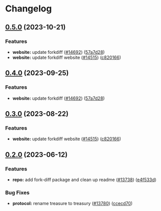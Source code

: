 # Changelog

## [0.5.0](https://github.com/wolfderechter/taiko-mono/compare/fork-diff-v0.4.0...fork-diff-v0.5.0) (2023-10-21)


### Features

* **website:** update forkdiff ([#14692](https://github.com/wolfderechter/taiko-mono/issues/14692)) ([57a7d28](https://github.com/wolfderechter/taiko-mono/commit/57a7d28480f14adcb78bda25a868b520c9545566))
* **website:** update forkdiff website ([#14515](https://github.com/wolfderechter/taiko-mono/issues/14515)) ([c820166](https://github.com/wolfderechter/taiko-mono/commit/c8201660635392f1112d5ce97a5401323f880fe1))

## [0.4.0](https://github.com/taikoxyz/taiko-mono/compare/fork-diff-v0.3.0...fork-diff-v0.4.0) (2023-09-25)


### Features

* **website:** update forkdiff ([#14692](https://github.com/taikoxyz/taiko-mono/issues/14692)) ([57a7d28](https://github.com/taikoxyz/taiko-mono/commit/57a7d28480f14adcb78bda25a868b520c9545566))

## [0.3.0](https://github.com/taikoxyz/taiko-mono/compare/fork-diff-v0.2.0...fork-diff-v0.3.0) (2023-08-22)


### Features

* **website:** update forkdiff website ([#14515](https://github.com/taikoxyz/taiko-mono/issues/14515)) ([c820166](https://github.com/taikoxyz/taiko-mono/commit/c8201660635392f1112d5ce97a5401323f880fe1))

## [0.2.0](https://github.com/taikoxyz/taiko-mono/compare/fork-diff-v0.1.0...fork-diff-v0.2.0) (2023-06-12)


### Features

* **repo:** add fork-diff package and clean up readme ([#13738](https://github.com/taikoxyz/taiko-mono/issues/13738)) ([e4f533d](https://github.com/taikoxyz/taiko-mono/commit/e4f533daeeee52c998e643c1f99d7e8cc9978147))


### Bug Fixes

* **protocol:** rename treasure to treasury ([#13780](https://github.com/taikoxyz/taiko-mono/issues/13780)) ([ccecd70](https://github.com/taikoxyz/taiko-mono/commit/ccecd708276bce3eca84b92c7c48c95b2156dd18))
